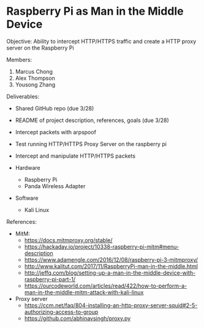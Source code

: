 # Raspberry Pi as Man in the Middle Device

Objective: Ability to intercept HTTP/HTTPS traffic and create a HTTP proxy server on the Raspberry Pi

Members:
1. Marcus Chong
2. Alex Thompson
3. Yousong Zhang

Deliverables:
- Shared GitHub repo (due 3/28)
- README of project description, references, goals (due 3/28)
- Intercept packets with arpspoof
- Test running HTTP/HTTPS Proxy Server on the raspberry pi
- Intercept and manipulate HTTP/HTTPS packets

- Hardware
  - Raspberry Pi
  - Panda Wireless Adapter

- Software
  - Kali Linux

References:
- MitM:
  - https://docs.mitmproxy.org/stable/
  - https://hackaday.io/project/10338-raspberry-pi-mitm#menu-description
  - https://www.adamengle.com/2016/12/08/raspberry-pi-3-mitmproxy/
  - http://www.kalitut.com/2017/11/RaspberryPi-man-in-the-middle.html
  - http://jeffq.com/blog/setting-up-a-man-in-the-middle-device-with-raspberry-pi-part-1/
  - https://ourcodeworld.com/articles/read/422/how-to-perform-a-man-in-the-middle-mitm-attack-with-kali-linux
- Proxy server
  - https://ccm.net/faq/804-installing-an-http-proxy-server-squid#2-5-authorizing-access-to-group
  - https://github.com/abhinavsingh/proxy.py